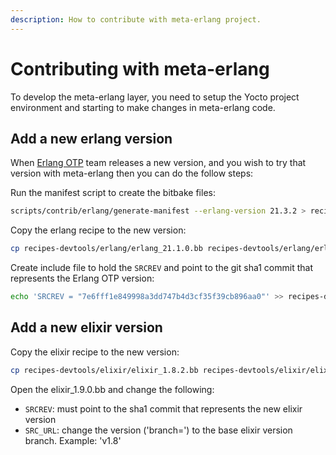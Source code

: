 ```yaml
---
description: How to contribute with meta-erlang project.
---
```


# Contributing with meta-erlang

To develop the meta-erlang layer, you need to setup the Yocto project
environment and starting to make changes in meta-erlang code.

## Add a new erlang version

When [Erlang OTP](https://github.com/erlang/otp) team releases a new version,
and you wish to try that version with meta-erlang then you can do the follow
steps:

Run the manifest script to create the bitbake files:

```bash
scripts/contrib/erlang/generate-manifest --erlang-version 21.3.2 > recipes-devtools/erlang/erlang-21.3.2-manifest.inc
```

Copy the erlang recipe to the new version:

```bash
cp recipes-devtools/erlang/erlang_21.1.0.bb recipes-devtools/erlang/erlang_21.3.2.bb
```

Create include file to hold the `SRCREV` and point to the git sha1 commit that
represents the Erlang OTP version:

```bash
echo 'SRCREV = "7e6fff1e849998a3dd747b4d3cf35f39cb896aa0"' >> recipes-devtools/erlang/erlang-21.3.2.inc
```

## Add a new elixir version

Copy the elixir recipe to the new version:

```bash
cp recipes-devtools/elixir/elixir_1.8.2.bb recipes-devtools/elixir/elixir_1.9.0.bb
```

Open the elixir_1.9.0.bb and change the following:

- `SRCREV`: must point to the sha1 commit that represents the new elixir version
- `SRC_URL`: change the version ('branch=') to the base elixir version branch.
  Example: 'v1.8'
